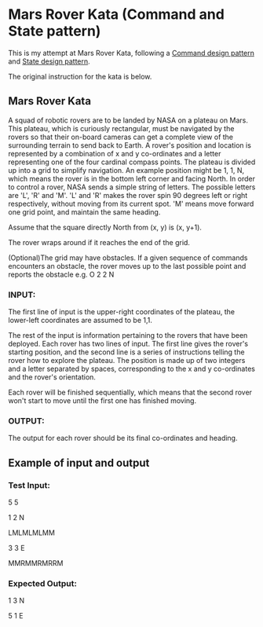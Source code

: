 Mars Rover Kata (Command and State pattern)
==========================================

This is my attempt at Mars Rover Kata, following a [Command design pattern][command-pattern] and [State design pattern][state-pattern].

The original instruction for the kata is below.

Mars Rover Kata
---------------
A squad of robotic rovers are to be landed by NASA on a plateau on Mars. This plateau, which is curiously rectangular, must be navigated by the rovers so that their on-board cameras can get a complete view of the surrounding terrain to send back to Earth.
A rover's position and location is represented by a combination of x and y co-ordinates and a letter representing one of the four cardinal compass points. The plateau is divided up into a grid to simplify navigation. An example position might be 1, 1, N, which means the rover is in the bottom left corner and facing North.
In order to control a rover, NASA sends a simple string of letters. The possible letters are 'L', 'R' and 'M'. 'L' and 'R' makes the rover spin 90 degrees left or right respectively, without moving from its current spot. 'M' means move forward one grid point, and maintain the same heading.

Assume that the square directly North from (x, y) is (x, y+1).

The rover wraps around if it reaches the end of the grid.

(Optional)The grid may have obstacles. If a given sequence of commands encounters an obstacle, the rover moves up to the last possible point and reports the obstacle e.g. O 2 2 N

### INPUT:

The first line of input is the upper-right coordinates of the plateau, the lower-left coordinates are assumed to be 1,1.

The rest of the input is information pertaining to the rovers that have been deployed. Each rover has two lines of input. The first line gives the rover's starting position, and the second line is a series of instructions telling the rover how to explore the plateau.
The position is made up of two integers and a letter separated by spaces, corresponding to the x and y co-ordinates and the rover's orientation.

Each rover will be finished sequentially, which means that the second rover won't start to move until the first one has finished moving.

### OUTPUT:

The output for each rover should be its final co-ordinates and heading.

Example of input and output
----------------------------

### Test Input:
5 5

1 2 N

LMLMLMLMM

3 3 E

MMRMMRMRRM

### Expected Output:

1 3 N

5 1 E

[command-pattern]: https://sourcemaking.com/design_patterns/command
[state-pattern]: https://en.wikipedia.org/wiki/Command_pattern

